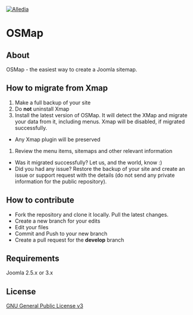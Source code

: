 [![Alledia](https://www.alledia.com/images/logo_circle_small.png)](https://www.alledia.com)

OSMap
============

## About

OSMap - the easiest way to create a Joomla sitemap.

## How to migrate from Xmap

1. Make a full backup of your site
1. Do **not** uninstall Xmap
1. Install the latest version of OSMap. It will detect the XMap and migrate your data from it, including menus. Xmap will be disabled, if migrated successfully.
 * Any Xmap plugin will be preserved
1. Review the menu items, sitemaps and other relevant information
 * Was it migrated successfully? Let us, and the world, know :)
 * Did you had any issue? Restore the backup of your site and create an issue or support request with the details (do not send any private information for the public repository).

## How to contribute

* Fork the repository and clone it locally. Pull the latest changes.
* Create a new branch for your edits
* Edit your files
* Commit and Push to your new branch
* Create a pull request for the **develop** branch

## Requirements

Joomla 2.5.x or 3.x

## License

[GNU General Public License v3](http://www.gnu.org/copyleft/gpl.html)
